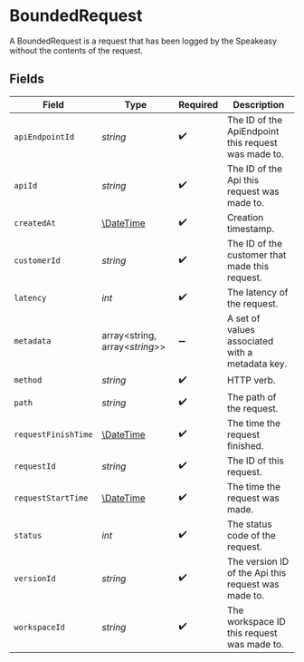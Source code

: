 # BoundedRequest

A BoundedRequest is a request that has been logged by the Speakeasy without the contents of the request.


## Fields

| Field                                                         | Type                                                          | Required                                                      | Description                                                   |
| ------------------------------------------------------------- | ------------------------------------------------------------- | ------------------------------------------------------------- | ------------------------------------------------------------- |
| `apiEndpointId`                                               | *string*                                                      | :heavy_check_mark:                                            | The ID of the ApiEndpoint this request was made to.           |
| `apiId`                                                       | *string*                                                      | :heavy_check_mark:                                            | The ID of the Api this request was made to.                   |
| `createdAt`                                                   | [\DateTime](https://www.php.net/manual/en/class.datetime.php) | :heavy_check_mark:                                            | Creation timestamp.                                           |
| `customerId`                                                  | *string*                                                      | :heavy_check_mark:                                            | The ID of the customer that made this request.                |
| `latency`                                                     | *int*                                                         | :heavy_check_mark:                                            | The latency of the request.                                   |
| `metadata`                                                    | array<string, array<*string*>>                                | :heavy_minus_sign:                                            | A set of values associated with a metadata key.               |
| `method`                                                      | *string*                                                      | :heavy_check_mark:                                            | HTTP verb.                                                    |
| `path`                                                        | *string*                                                      | :heavy_check_mark:                                            | The path of the request.                                      |
| `requestFinishTime`                                           | [\DateTime](https://www.php.net/manual/en/class.datetime.php) | :heavy_check_mark:                                            | The time the request finished.                                |
| `requestId`                                                   | *string*                                                      | :heavy_check_mark:                                            | The ID of this request.                                       |
| `requestStartTime`                                            | [\DateTime](https://www.php.net/manual/en/class.datetime.php) | :heavy_check_mark:                                            | The time the request was made.                                |
| `status`                                                      | *int*                                                         | :heavy_check_mark:                                            | The status code of the request.                               |
| `versionId`                                                   | *string*                                                      | :heavy_check_mark:                                            | The version ID of the Api this request was made to.           |
| `workspaceId`                                                 | *string*                                                      | :heavy_check_mark:                                            | The workspace ID this request was made to.                    |